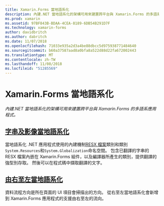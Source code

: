 ```yaml
---
title: Xamarin.Forms 當地語系化
description: 內建.NET 當地語系化的架構可用來建置跨平台與 Xamarin.Forms 的多語系應用程式。 可當地語系化文字和影像，而應用程式可支援由右至左的流向。
ms.prod: xamarin
ms.assetid: 97BF843B-BDAA-4CEA-8189-6DB54B291D7F
ms.technology: xamarin-forms
author: davidbritch
ms.author: dabritch
ms.date: 11/07/2018
ms.openlocfilehash: 71033e935a2d3a4be88dbcc5d975938771484640
ms.sourcegitcommit: b60a37587aad8a0bfa8a522d88d22fa672002443
ms.translationtype: MT
ms.contentlocale: zh-TW
ms.lasthandoff: 11/08/2018
ms.locfileid: "51285569"
---
```

# <a name="xamarinforms-localization"></a>Xamarin.Forms 當地語系化

_內建.NET 當地語系化的架構可用來建置跨平台與 Xamarin.Forms 的多語系應用程式。_

## <a name="string-and-image-localizationtextmd"></a>[字串及影像當地語系化](text.md)

當地語系化 .NET 應用程式使用的內建機制[RESX 檔案](https://docs.microsoft.com/dotnet/framework/resources/creating-resource-files-for-desktop-apps#resources-in-resx-files)類別和類別`System.Resources`和`System.Globalization`命名空間。 包含已翻譯的字串的 RESX 檔案內嵌在 Xamarin.Forms 組件，以及編譯器所產生的類別，提供翻譯的強型別存取。 然後可以在程式碼中擷取翻譯的文字。

## <a name="right-to-left-localizationright-to-leftmd"></a>[由右至左當地語系化](right-to-left.md)

資料流程方向是所在頁面的 UI 項目會掃描出的方向。 從右至左當地語系化會新增到 Xamarin.Forms 應用程式的支援由右至左的流向。
